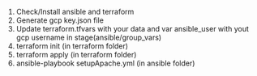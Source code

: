 1. Check/Install ansible and terraform
2. Generate gcp key.json file
3. Update terraform.tfvars with your data and var ansible_user with yout gcp username in stage(ansible/group_vars)
4. terraform init                   (in terraform folder)
5. terraform apply                  (in terraform folder)
6. ansible-playbook setupApache.yml (in ansible folder)
